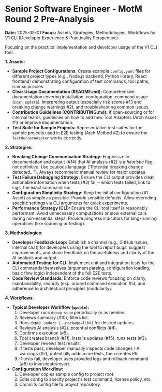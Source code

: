 # Senior Software Engineer - MotM Round 2 Pre-Analysis

**Date:** 2025-05-01
**Focus:** Assets, Strategies, Methodologies, Workflows for V1 CLI (Developer Experience & Practicality Perspective)

Focusing on the practical implementation and developer usage of the V1 CLI tool:

**1. Assets:**

*   **Sample Project Configurations:** Create example `config.yaml` files for different project types (e.g., Node.js backend, Python library, React frontend) demonstrating configuration of test commands, tool paths, license policies.
*   **Clear Usage Documentation (README.md):** Comprehensive documentation covering installation, configuration, command usage (`scan`, `update`), interpreting output (especially risk scores #13 and breaking change warnings #2), and troubleshooting common issues.
*   **Contribution Guidelines (CONTRIBUTING.md):** If open-sourcing or for internal teams, guidelines on how to add new Tool Adapters (Arch Asset #1) or improve documentation.
*   **Test Suite for Sample Projects:** Representative test suites for the sample projects used in E2E testing (Arch Method #2) to ensure the `TestRunnerAdapter` works correctly.

**2. Strategies:**

*   **Breaking Change Communication Strategy:** Emphasize in documentation and output (#14) that AI analysis (#2) is a *heuristic* flag, not definitive. Use cautious language ("Potential breaking change detected..."). Always recommend manual review for major updates.
*   **Test Failure Debugging Strategy:** Ensure the CLI output provides clear, actionable information when tests (#3) fail – which tests failed, link to logs, the exact command run.
*   **Configuration Simplicity Strategy:** Keep the initial configuration (#1 Asset) as simple as possible. Provide sensible defaults. Allow overriding specific settings via CLI arguments for quick experiments.
*   **Performance Strategy (CLI):** Ensure the CLI tool itself is reasonably performant. Avoid unnecessary computations or slow external calls during non-essential steps. Provide progress indicators for long-running operations (like scanning or testing).

**3. Methodologies:**

*   **Developer Feedback Loop:** Establish a channel (e.g., GitHub Issues, internal chat) for developers using the tool to report bugs, suggest improvements, and share feedback on the usefulness and clarity of the AI analysis and output.
*   **Automated Testing for CLI:** Implement unit and integration tests for the CLI commands themselves (argument parsing, configuration loading, basic flow logic) independent of the full E2E tests.
*   **Code Review Standards:** Enforce code reviews focusing on clarity, maintainability, security (esp. around command execution #5), and adherence to architectural principles (modularity).

**4. Workflows:**

*   **Typical Developer Workflow (`update`):**
    1.  Developer runs `depup scan` periodically or as needed.
    2.  Reviews summary (#10), filters list.
    3.  Runs `depup update [--package=libX]` for desired updates.
    4.  Reviews AI analysis (#2), potential conflicts (#4).
    5.  Confirms execution (#5).
    6.  Tool creates branch (#11), installs updates (#15), runs tests (#3).
    7.  Developer reviews test results.
    8.  If tests pass, developer manually inspects code changes / AI warnings (#2), potentially adds more tests, then creates PR.
    9.  If tests fail, developer uses provided logs and rollback command (#8) to investigate/revert.
*   **Configuration Workflow:**
    1.  Developer copies sample config to project root.
    2.  Edits config to specify project's test command, license policy, etc.
    3.  Commits config file to project repository. 